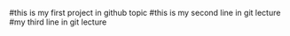 #this is my first project in github topic
#this is my second line in git lecture
#my third line in git lecture
